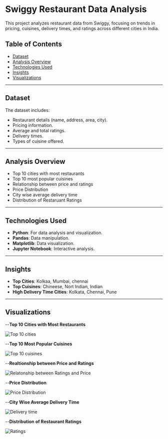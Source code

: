 # Swiggy Restaurant Data Analysis

This project analyzes restaurant data from Swiggy, focusing on trends in pricing, cuisines, delivery times, and ratings across different cities in India. 

## Table of Contents
- [Dataset](#dataset)
- [Analysis Overview](#analysis-overview)
- [Technologies Used](#technologies-used)
- [Insights](#insights)
- [Visualizations](#visualizations)
  
---

## Dataset
The dataset includes:
- Restaurant details (name, address, area, city).
- Pricing information.
- Average and total ratings.
- Delivery times.
- Types of cuisine offered.

---

## Analysis Overview
- Top 10 cities with most restaurants
- Top 10 most popular cuisines
- Relationship between price and ratings
- Price Distribution
- City wise average delivery time
- Distribution of Restaruant Ratings

---

## Technologies Used
- **Python**: For data analysis and visualization.
- **Pandas**: Data manipulation.
- **Matplotlib**: Data visualization.
- **Jupyter Notebook**: Interactive analysis.

---

## Insights
- **Top Cities**: Kolkaa, Mumbai, chennai
- **Top Cuisines**: Chineese, Nort Indian, Indian
- **High Delivery Time Cities**: Kolkata, Chennai, Pune

---

## Visualizations

--**Top 10 Cities with Most Restaurants**

![Top 10 cities](https://github.com/user-attachments/assets/0070cef3-8275-4e6e-a16b-dfa84025688a)

--**Top 10 Most Popular Cuisines**

![Top 10 cuisines](https://github.com/user-attachments/assets/b2cb6cc9-b872-4aca-9c8d-472799ffcb59)

--**Realtionship between Price and Ratings**

![Relatonship between Ratings and Price](https://github.com/user-attachments/assets/6773fcff-c126-4bb2-bd37-8c7f09b70401)

--**Price Distribution**

![Price Distribution](https://github.com/user-attachments/assets/479f15a0-5778-499d-ab40-fa2eee4d9d56)

--**City Wise Average Delivery Time**

![Delivery time](https://github.com/user-attachments/assets/d7e4ce39-0e90-411c-8f93-6c6a70b9eeb5)

--**Distribution of Restaurant Ratings**

![Ratings](https://github.com/user-attachments/assets/d5452755-f68f-4b67-8c7f-eae8f402b87f)




